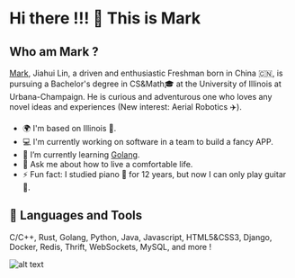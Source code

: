 # Hi there !!! 👋 This is Mark

## Who am Mark ?

[Mark](https://cleffa-00.github.io/), Jiahui Lin, a driven and enthusiastic Freshman born in China 🇨🇳, is pursuing a Bachelor's degree in CS&Math🎓 at the University of Illinois at Urbana-Champaign. He is curious and adventurous one who loves any novel ideas and experiences (New interest: Aerial Robotics ✈️).

- 🌍 I'm based on Illinois 🌽.
- 💻 I'm currently working on software in a team to build a fancy APP.
- 🌱 I’m currently learning [Golang](https://go.dev/).
- 💬 Ask me about how to live a comfortable life.
- ⚡ Fun fact: I studied piano 🎹 for 12 years, but now I can only play guitar 🎸.


## 🚀 Languages and Tools

C/C++, Rust, Golang, Python, Java, Javascript, HTML5&CSS3, Django, Docker, Redis, Thrift, WebSockets, MySQL, and more !
<!-- 
## 📚 My LeetCode Stats:

![Leetcode Stats](https://leetcard.jacoblin.cool/Bigwaven_?ext=contest&border=0&radius=30) -->

![alt text](/images/github-contribution-grid-snake.svg "Snake")
